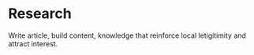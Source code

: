# Research

Write article, build content, knowledge that reinforce local letigitimity and attract interest.

